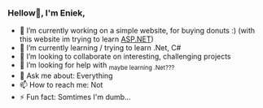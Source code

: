 ### Hellow👋, I'm Eniek, 

<!--
**E-niek/e-niek** is a ✨ _special_ ✨ repository because its `README.md` (this file) appears on your GitHub profile.

Here are some ideas to get you started:
      😄 Pronouns: ...
-->

- 🔭 I’m currently working on a simple website, for buying donuts :) (with this website im trying to learn [ASP.NET](https://www.asp.net))
- 🌱 I’m currently learning / trying to learn .Net, C# 
- 👯 I’m looking to collaborate on interesting, challenging projects
- 🤔 I’m looking for help with <sub>maybe learning .Net???</sub>
- 💬 Ask me about: Everything
- 📫 How to reach me: Not
- ⚡ Fun fact: Somtimes I'm dumb...
